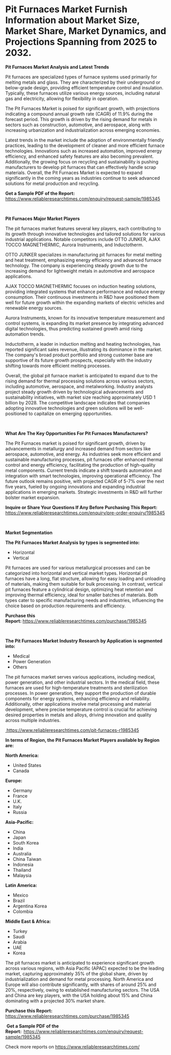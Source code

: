 <p><h1>Pit Furnaces Market Furnish Information about Market Size, Market Share, Market Dynamics, and Projections Spanning from 2025 to 2032.</h1></p><p><strong>Pit Furnaces Market Analysis and Latest Trends</strong></p>
<p><p>Pit furnaces are specialized types of furnace systems used primarily for melting metals and glass. They are characterized by their underground or below-grade design, providing efficient temperature control and insulation. Typically, these furnaces utilize various energy sources, including natural gas and electricity, allowing for flexibility in operation. </p><p>The Pit Furnaces Market is poised for significant growth, with projections indicating a compound annual growth rate (CAGR) of 11.9% during the forecast period. This growth is driven by the rising demand for metals in sectors such as construction, automotive, and aerospace, along with increasing urbanization and industrialization across emerging economies. </p><p>Latest trends in the market include the adoption of environmentally friendly practices, leading to the development of cleaner and more efficient furnace technologies. Innovations such as increased automation, improved energy efficiency, and enhanced safety features are also becoming prevalent. Additionally, the growing focus on recycling and sustainability is pushing manufacturers to develop pit furnaces that can effectively handle scrap materials. Overall, the Pit Furnaces Market is expected to expand significantly in the coming years as industries continue to seek advanced solutions for metal production and recycling.</p></p>
<p><strong>Get a Sample PDF of the Report:&nbsp;</strong> <a href="https://www.reliableresearchtimes.com/enquiry/request-sample/1985345?utm_campaign=2277&utm_medium=2&utm_source=Github&utm_content=ia&utm_term=19022025&utm_id=pit-furnaces">https://www.reliableresearchtimes.com/enquiry/request-sample/1985345</a></p>
<p>&nbsp;</p>
<p><strong>Pit Furnaces Major Market Players</strong></p>
<p><p>The pit furnaces market features several key players, each contributing to its growth through innovative technologies and tailored solutions for various industrial applications. Notable competitors include OTTO JUNKER, AJAX TOCCO MAGNETHERMIC, Aurora Instruments, and Inductotherm.</p><p>OTTO JUNKER specializes in manufacturing pit furnaces for metal melting and heat treatment, emphasizing energy efficiency and advanced furnace technology. The company is experiencing steady growth due to the increasing demand for lightweight metals in automotive and aerospace applications.</p><p>AJAX TOCCO MAGNETHERMIC focuses on induction heating solutions, providing integrated systems that enhance performance and reduce energy consumption. Their continuous investments in R&D have positioned them well for future growth within the expanding markets of electric vehicles and renewable energy sources.</p><p>Aurora Instruments, known for its innovative temperature measurement and control systems, is expanding its market presence by integrating advanced digital technologies, thus predicting sustained growth amid rising automation trends.</p><p>Inductotherm, a leader in induction melting and heating technologies, has reported significant sales revenue, illustrating its dominance in the market. The company's broad product portfolio and strong customer base are supportive of its future growth prospects, especially with the industry shifting towards more efficient melting processes.</p><p>Overall, the global pit furnace market is anticipated to expand due to the rising demand for thermal processing solutions across various sectors, including automotive, aerospace, and metalworking. Industry analysts project steady growth driven by technological advancements and sustainability initiatives, with market size reaching approximately USD 1 billion by 2028. The competitive landscape indicates that companies adopting innovative technologies and green solutions will be well-positioned to capitalize on emerging opportunities.</p></p>
<p>&nbsp;</p>
<p><strong>What Are The Key Opportunities For Pit Furnaces Manufacturers?</strong></p>
<p><p>The Pit Furnaces market is poised for significant growth, driven by advancements in metallurgy and increased demand from sectors like aerospace, automotive, and energy. As industries seek more efficient and sustainable manufacturing processes, pit furnaces offer enhanced thermal control and energy efficiency, facilitating the production of high-quality metal components. Current trends indicate a shift towards automation and integration with smart technologies, improving operational efficiency. The future outlook remains positive, with projected CAGR of 5-7% over the next five years, fueled by ongoing innovations and expanding industrial applications in emerging markets. Strategic investments in R&D will further bolster market expansion.</p></p>
<p><strong>Inquire or Share Your Questions If Any Before Purchasing This Report:</strong> <a href="https://www.reliableresearchtimes.com/enquiry/pre-order-enquiry/1985345?utm_campaign=2277&utm_medium=2&utm_source=Github&utm_content=ia&utm_term=19022025&utm_id=pit-furnaces">https://www.reliableresearchtimes.com/enquiry/pre-order-enquiry/1985345</a></p>
<p>&nbsp;</p>
<p><strong>Market Segmentation</strong></p>
<p><strong>The Pit Furnaces Market Analysis by types is segmented into:</strong></p>
<p><ul><li>Horizontal</li><li>Vertical</li></ul></p>
<p><p>Pit furnaces are used for various metallurgical processes and can be categorized into horizontal and vertical market types. Horizontal pit furnaces have a long, flat structure, allowing for easy loading and unloading of materials, making them suitable for bulk processing. In contrast, vertical pit furnaces feature a cylindrical design, optimizing heat retention and improving thermal efficiency, ideal for smaller batches of materials. Both types cater to specific manufacturing needs and industries, influencing the choice based on production requirements and efficiency.</p></p>
<p><strong>Purchase this Report:&nbsp;</strong><a href="https://www.reliableresearchtimes.com/purchase/1985345?utm_campaign=2277&utm_medium=2&utm_source=Github&utm_content=ia&utm_term=19022025&utm_id=pit-furnaces">https://www.reliableresearchtimes.com/purchase/1985345</a></p>
<p>&nbsp;</p>
<p><strong>The Pit Furnaces Market Industry Research by Application is segmented into:</strong></p>
<p><ul><li>Medical</li><li>Power Generation</li><li>Others</li></ul></p>
<p><p>The pit furnaces market serves various applications, including medical, power generation, and other industrial sectors. In the medical field, these furnaces are used for high-temperature treatments and sterilization processes. In power generation, they support the production of durable components for energy systems, enhancing efficiency and reliability. Additionally, other applications involve metal processing and material development, where precise temperature control is crucial for achieving desired properties in metals and alloys, driving innovation and quality across multiple industries.</p></p>
<p><a href="https://www.reliableresearchtimes.com/pit-furnaces-r1985345?utm_campaign=2277&utm_medium=2&utm_source=Github&utm_content=ia&utm_term=19022025&utm_id=pit-furnaces">&nbsp;https://www.reliableresearchtimes.com/pit-furnaces-r1985345</a></p>
<p><strong>In terms of Region, the Pit Furnaces Market Players available by Region are:</strong></p>
<p>
    <p> <strong> North America: </strong>
        <ul>
            <li>United States</li>
            <li>Canada</li>
        </ul>
        </p> 
    <p> <strong> Europe: </strong>
        <ul>
            <li>Germany</li>
            <li>France</li>
            <li>U.K.</li>
            <li>Italy</li>
            <li>Russia</li>
        </ul>
        </p> 
    <p> <strong> Asia-Pacific: </strong>
        <ul>
            <li>China</li>
            <li>Japan</li>
            <li>South Korea</li>
            <li>India</li>
            <li>Australia</li>
            <li>China Taiwan</li>
            <li>Indonesia</li>
            <li>Thailand</li>
            <li>Malaysia</li>
        </ul>
        </p> 
    <p> <strong> Latin America: </strong>
        <ul>
            <li>Mexico</li>
            <li>Brazil</li>
            <li>Argentina Korea</li>
            <li>Colombia</li>
        </ul>
        </p> 
    <p> <strong> Middle East & Africa: </strong>
        <ul>
            <li>Turkey</li>
            <li>Saudi</li>
            <li>Arabia</li>
            <li>UAE</li>
            <li>Korea</li>
        </ul>
    </p>
    </p>
<p><p>The pit furnaces market is anticipated to experience significant growth across various regions, with Asia Pacific (APAC) expected to be the leading market, capturing approximately 35% of the global share, driven by industrialization and demand for metal processing. North America and Europe will also contribute significantly, with shares of around 25% and 20%, respectively, owing to established manufacturing sectors. The USA and China are key players, with the USA holding about 15% and China dominating with a projected 30% market share.</p></p>
<p><strong>Purchase this Report: </strong><a href="https://www.reliableresearchtimes.com/purchase/1985345?utm_campaign=2277&utm_medium=2&utm_source=Github&utm_content=ia&utm_term=19022025&utm_id=pit-furnaces">https://www.reliableresearchtimes.com/purchase/1985345</a></p>
<p>&nbsp;<strong>Get a Sample PDF of the Report:&nbsp;&nbsp;</strong><a href="https://www.reliableresearchtimes.com/enquiry/request-sample/1985345?utm_campaign=2277&utm_medium=2&utm_source=Github&utm_content=ia&utm_term=19022025&utm_id=pit-furnaces">https://www.reliableresearchtimes.com/enquiry/request-sample/1985345</a></p>
<p><strong></strong></p>
<p>Check more reports on <a href="https://www.reliableresearchtimes.com/?utm_campaign=2277&utm_medium=2&utm_source=Github&utm_content=ia&utm_term=19022025&utm_id=pit-furnaces">https://www.reliableresearchtimes.com/</a></p>